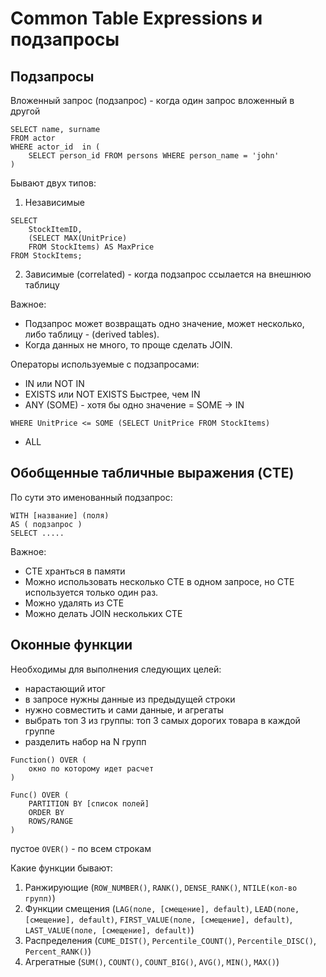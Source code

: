 # Common Table Expressions и подзапросы

## Подзапросы
Вложенный запрос (подзапрос) - когда один запрос вложенный в другой  
```
SELECT name, surname
FROM actor
WHERE actor_id  in (
    SELECT person_id FROM persons WHERE person_name = 'john'
) 
```
Бывают двух типов:
1. Независимые
```
SELECT 
    StockItemID,
    (SELECT MAX(UnitPrice)
    FROM StockItems) AS MaxPrice
FROM StockItems;
```
2. Зависимые (correlated) - когда подзапрос ссылается на внешнюю таблицу

Важное:  
+ Подзапрос может возвращать одно значение, может несколько, либо таблицу - (derived tables).  
+ Когда данных не много, то проще сделать JOIN.  

Операторы используемые с подзапросами:
* IN или NOT IN
* EXISTS или NOT EXISTS
Быстрее, чем IN
* ANY (SOME) - хотя бы одно значение
= SOME -> IN
```
WHERE UnitPrice <= SOME (SELECT UnitPrice FROM StockItems)
```
* ALL 

## Обобщенные табличные выражения (CTE)
По сути это именованный подзапрос:
```
WITH [название] (поля) 
AS ( подзапрос )
SELECT .....
```

Важное:  
* СTE хранться в памяти
* Можно использовать несколько CTE в одном запросе, но CTE используется только один раз.  
* Можно удалять из CTE 
* Можно делать JOIN нескольких CTE

## Оконные функции

Необходимы для выполнения следующих целей:
- нарастающий итог
- в запросе нужны данные из предыдущей строки
- нужно совместить и сами данные, и агрегаты
- выбрать топ 3 из группы: топ 3 самых дорогих товара в каждой группе
- разделить набор на N групп

```
Function() OVER (
    окно по которому идет расчет
)
```

```
Func() OVER (
    PARTITION BY [список полей]
    ORDER BY
    ROWS/RANGE
)
```

пустое `OVER()` - по всем строкам   

Какие функции бывают:
1. Ранжирующие (`ROW_NUMBER()`, `RANK()`, `DENSE_RANK()`, `NTILE(кол-во групп)`)
2. Функции смещения (`LAG(поле, [смещение], default)`, `LEAD(поле, [смещение], default)`,
`FIRST_VALUE(поле, [смещение], default)`, `LAST_VALUE(поле, [смещение], default)`)
3. Распределения (`CUME_DIST()`, `Percentile_COUNT()`, `Percentile_DISC()`, `Percent_RANK()`)
4. Агрегатные (`SUM()`, `COUNT()`, `COUNT_BIG()`, `AVG()`, `MIN()`, `MAX()`)

